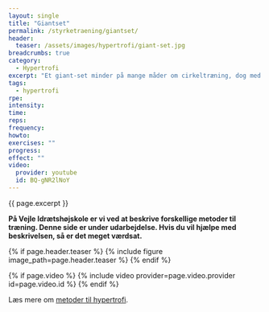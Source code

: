 ```yaml
---
layout: single
title: "Giantset"
permalink: /styrketraening/giantset/
header:
  teaser: /assets/images/hypertrofi/giant-set.jpg
breadcrumbs: true
category:
  - Hypertrofi
excerpt: "Et giant-set minder på mange måder om cirkeltræning, dog med den primære forskel, at du som udgangspunkt træner den samme muskelgruppe i et giant-set. Typisk vil du starte med den teknisk sværeste øvelse, og sænke øvelsernes sværhedsgrad i takt med at du bliver mere træt."
tags:
  - hypertrofi
rpe:
intensity:
time:
reps:
frequency:
howto:
exercises: ""
progress:
effect: ""
video:
  provider: youtube
  id: BQ-gNR2lNoY
---
```


{{ page.excerpt }}

**På Vejle Idrætshøjskole er vi ved at beskrive forskellige metoder til træning. Denne side er under udarbejdelse. Hvis du vil hjælpe med beskrivelsen, så er det meget værdsat.**

{% if page.header.teaser %}
  {% include figure image_path=page.header.teaser %}
{% endif %}

{% if page.video %}
  {% include video provider=page.video.provider id=page.video.id %}
{% endif %}

Læs mere om [metoder til hypertrofi](/hypertrofi-metoder/).
